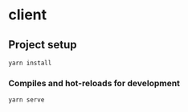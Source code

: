 # client

## Project setup
```
yarn install
```

### Compiles and hot-reloads for development
```
yarn serve
```

```
